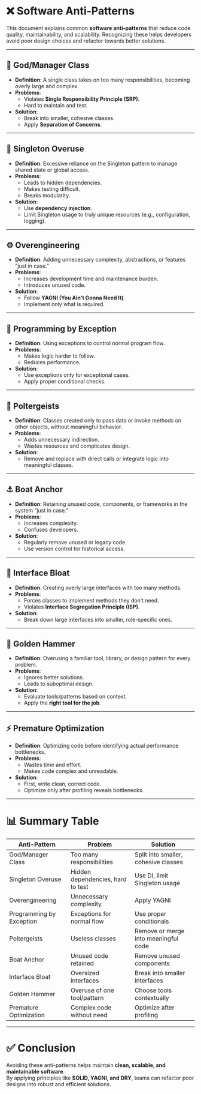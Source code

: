 # ❌ Software Anti-Patterns

This document explains common **software anti-patterns** that reduce code quality, maintainability, and scalability. Recognizing these helps developers avoid poor design choices and refactor towards better solutions.

---

## 🏢 God/Manager Class
- **Definition**: A single class takes on too many responsibilities, becoming overly large and complex.  
- **Problems**:
  - Violates **Single Responsibility Principle (SRP)**.  
  - Hard to maintain and test.  
- **Solution**:
  - Break into smaller, cohesive classes.  
  - Apply **Separation of Concerns**.  

---

## 🔂 Singleton Overuse
- **Definition**: Excessive reliance on the Singleton pattern to manage shared state or global access.  
- **Problems**:
  - Leads to hidden dependencies.  
  - Makes testing difficult.  
  - Breaks modularity.  
- **Solution**:
  - Use **dependency injection**.  
  - Limit Singleton usage to truly unique resources (e.g., configuration, logging).  

---

## ⚙️ Overengineering
- **Definition**: Adding unnecessary complexity, abstractions, or features "just in case."  
- **Problems**:
  - Increases development time and maintenance burden.  
  - Introduces unused code.  
- **Solution**:
  - Follow **YAGNI (You Ain’t Gonna Need It)**.  
  - Implement only what is required.  

---

## 🚨 Programming by Exception
- **Definition**: Using exceptions to control normal program flow.  
- **Problems**:
  - Makes logic harder to follow.  
  - Reduces performance.  
- **Solution**:
  - Use exceptions only for exceptional cases.  
  - Apply proper conditional checks.  

---

## 👻 Poltergeists
- **Definition**: Classes created only to pass data or invoke methods on other objects, without meaningful behavior.  
- **Problems**:
  - Adds unnecessary indirection.  
  - Wastes resources and complicates design.  
- **Solution**:
  - Remove and replace with direct calls or integrate logic into meaningful classes.  

---

## ⚓ Boat Anchor
- **Definition**: Retaining unused code, components, or frameworks in the system “just in case.”  
- **Problems**:
  - Increases complexity.  
  - Confuses developers.  
- **Solution**:
  - Regularly remove unused or legacy code.  
  - Use version control for historical access.  

---

## 🧩 Interface Bloat
- **Definition**: Creating overly large interfaces with too many methods.  
- **Problems**:
  - Forces classes to implement methods they don’t need.  
  - Violates **Interface Segregation Principle (ISP)**.  
- **Solution**:
  - Break down large interfaces into smaller, role-specific ones.  

---

## 🔨 Golden Hammer
- **Definition**: Overusing a familiar tool, library, or design pattern for every problem.  
- **Problems**:
  - Ignores better solutions.  
  - Leads to suboptimal design.  
- **Solution**:
  - Evaluate tools/patterns based on context.  
  - Apply the **right tool for the job**.  

---

## ⚡ Premature Optimization
- **Definition**: Optimizing code before identifying actual performance bottlenecks.  
- **Problems**:
  - Wastes time and effort.  
  - Makes code complex and unreadable.  
- **Solution**:
  - First, write clean, correct code.  
  - Optimize only after profiling reveals bottlenecks.  

---

# 📊 Summary Table

| Anti-Pattern          | Problem                              | Solution                              |
|-----------------------|--------------------------------------|---------------------------------------|
| God/Manager Class     | Too many responsibilities            | Split into smaller, cohesive classes  |
| Singleton Overuse     | Hidden dependencies, hard to test    | Use DI, limit Singleton usage         |
| Overengineering       | Unnecessary complexity               | Apply YAGNI                           |
| Programming by Exception | Exceptions for normal flow       | Use proper conditionals               |
| Poltergeists          | Useless classes                     | Remove or merge into meaningful code  |
| Boat Anchor           | Unused code retained                 | Remove unused components              |
| Interface Bloat       | Oversized interfaces                 | Break into smaller interfaces         |
| Golden Hammer         | Overuse of one tool/pattern          | Choose tools contextually             |
| Premature Optimization| Complex code without need            | Optimize after profiling              |

---

# ✅ Conclusion

Avoiding these anti-patterns helps maintain **clean, scalable, and maintainable software**.  
By applying principles like **SOLID, YAGNI, and DRY**, teams can refactor poor designs into robust and efficient solutions.
